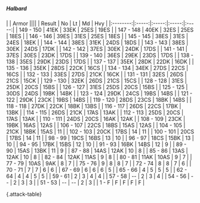 ##### Halbard

|      |   Armor   ||||
|   Result   |   No   |   Lt   |   Md   |   Hvy   |
|:--------:|:-----:|:-----:|:-----:|:-----:|
| 149 - 150 | 41EK | 33EK | 25ES | 19ES |
| 147 - 148 | 40EK | 32ES | 25ES | 18ES |
| 146 - 146 | 39ES | 31ES | 25ES | 18ES |
| 145 - 145 | 38ES | 31ES | 24ES | 18EK |
| 144 - 144 | 38ES | 31EK | 24DS | 18DS |
| 143 - 143 | 38ES | 30EK | 24DS | 17DK |
| 142 - 142 | 37ES | 30EK | 24DK | 17DS |
| 141 - 141 | 37ES | 30ES | 23DK | 17DS |
| 139 - 140 | 36ES | 29EK | 23DS | 17DS |
| 138 - 138 | 35ES | 29DK | 23DS | 17DS |
| 137 - 137 | 35EK | 28DK | 22DK | 16DK |
| 135 - 136 | 35EK | 28DS | 22CK | 16CS |
| 134 - 134 | 34EK | 27DS | 22CS | 16CS |
| 132 - 133 | 33ES | 27DS | 21CK | 16CK |
| 131 - 131 | 32ES | 26DS | 21CS | 15CK |
| 129 - 130 | 32EK | 26DS | 21CS | 15CS |
| 128 - 128 | 31ES | 25DK | 20CS | 15BS |
| 126 - 127 | 31ES | 25DS | 20CS | 15BS |
| 125 - 125 | 30DS | 24DS | 19BK | 14BK |
| 123 - 124 | 29DK | 24CS | 19BS | 14BS |
| 121 - 122 | 29DK | 23CK | 19BS | 14BS |
| 119 - 120 | 28DS | 23CS | 18BK | 14BS |
| 118 - 118 | 27DK | 22CK | 18BK | 13BS |
| 116 - 117 | 26DS | 22CS | 17BK | 13BK |
| 114 - 115 | 26DS | 21CK | 17AS | 13AK |
| 112 - 113 | 25DS | 20CS | 17AS | 13AK |
| 110 - 111 | 24DS | 20CS | 16AK | 12AK |
| 108 - 109 | 23CK | 19BK | 16AS | 12AS |
| 106 - 107 | 22CS | 18BS | 15AS | 12AS |
| 104 - 105 | 21CK | 18BK | 15AS | 11 |
| 102 - 103 | 20CK | 17BS | 14 | 11 |
| 100 - 101 | 20CS | 17BS | 14 | 11 |
| 98 - 99 | 19CS | 16BS | 13 | 10 |
| 96 - 97 | 18CS | 15BK | 13 | 10 |
| 94 - 95 | 17BK | 15BS | 12 | 10 |
| 91 - 93 | 16BK | 14BS | 12 | 9 |
| 89 - 90 | 15AS | 13BK | 11 | 9 |
| 87 - 88 | 14AS | 12AK | 10 | 8 |
| 85 - 86 | 13AS | 12AK | 10 | 8 |
| 82 - 84 | 12AK | 11AS | 9 | 8 |
| 80 - 81 | 11AK | 10AS | 9 | 7 |
| 77 - 79 | 10AS | 9AK | 8 | 7 |
| 75 - 76 | 9 | 8 | 8 | 7 |
| 72 - 74 | 8 | 8 | 7 | 6 |
| 70 - 71 | 7 | 7 | 6 | 6 |
| 67 - 69 | 6 | 6 | 6 | 5 |
| 65 - 66 | 4 | 5 | 5 | 5 |
| 62 - 64 | 4 | 4 | 5 | 5 |
| 59 - 61 | 2 | 3 | 4 | 4 |
| 57 - 58 | --  | 2 | 3 | 4 |
| 54 - 56 | --  | 2 | 3 | 3 |
| 51 - 53 | --  | --  | 2 | 3 |
| 1 - F | F | F | F | F |

{.attack-table}
